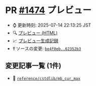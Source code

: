 # PR [\#1474](https://github.com/cpprefjp/site/pull/1474) プレビュー
- &#x231a; 更新時刻: 2025-07-14 22:13:25 JST
- &#x1f50d; [プレビュー (HTML)](https://cpprefjp.github.io/site/gen/pull/1474)
- &#x1f4c8; [プレビュー生成記録](https://github.com/cpprefjp/site/actions?query=event%3Apull_request_target+branch%3Acstdlib%2Fmb-cur-max)
- **&#x2AEF;** ソースの変更: [`be4f0eb..62352b3`](https://github.com/cpprefjp/site/compare/be4f0ebf8933b9687adca36fd78b37acf25f4606..62352b3c4040d8534d037b42dc0aabfc152861b9)

## 変更記事一覧 (1件)

- &#x1f4dd; [`reference/cstdlib/mb_cur_max`](https://cpprefjp.github.io/site/gen/pull/1474/reference/cstdlib/mb_cur_max.html)
